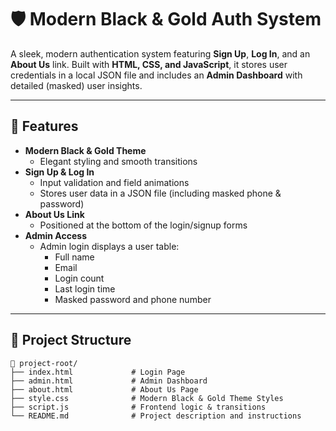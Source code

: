 # 🛡️ Modern Black & Gold Auth System

A sleek, modern authentication system featuring **Sign Up**, **Log In**, and an **About Us** link. Built with **HTML, CSS, and JavaScript**, it stores user credentials in a local JSON file and includes an **Admin Dashboard** with detailed (masked) user insights.

---

## 🌟 Features

- **Modern Black & Gold Theme**
  - Elegant styling and smooth transitions
- **Sign Up & Log In**
  - Input validation and field animations
  - Stores user data in a JSON file (including masked phone & password)
- **About Us Link**
  - Positioned at the bottom of the login/signup forms
- **Admin Access**
  - Admin login displays a user table:
    - Full name
    - Email
    - Login count
    - Last login time
    - Masked password and phone number

---

## 📂 Project Structure

```plaintext
📁 project-root/
├── index.html             # Login Page
├── admin.html             # Admin Dashboard
├── about.html             # About Us Page
├── style.css              # Modern Black & Gold Theme Styles
├── script.js              # Frontend logic & transitions
└── README.md              # Project description and instructions
